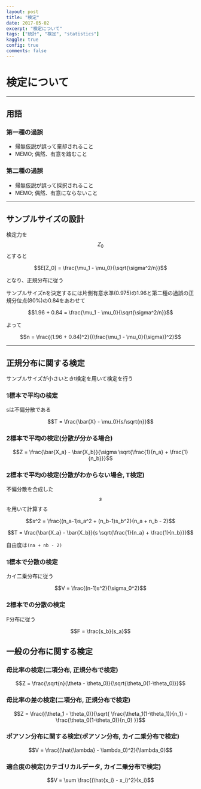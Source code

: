```yaml
---
layout: post
title: "検定"
date: 2017-05-02
excerpt: "検定について"
tags: ["統計", "検定", "statistics"]
kaggle: true
config: true
comments: false
---
```


# 検定について

---

## 用語

### 第一種の過誤
 - 帰無仮説が誤って棄却されること
 - MEMO; 偶然、有意を踏むこと

### 第二種の過誤
 - 帰無仮説が誤って採択されること
 - MEMO; 偶然、有意にならないこと

---

## サンプルサイズの設計
検定力を$$Z_0$$とすると  

$$E[Z_0] = \frac{\mu_1 - \mu_0}{\sqrt{\sigma^2/n}}$$

となり、正規分布に従う  

サンプルサイズnを決定するには片側有意水準(0.975)の1.96と第二種の過誤の正規分位点(80%)の0.84をあわせて

$$1.96 + 0.84 = \frac{\mu_1 - \mu_0}{\sqrt{\sigma^2/n}}$$

よって

$$n = \frac{(1.96 + 0.84)^2}{(\frac{\mu_1 - \mu_0}{\sigma})^2}$$

---

## 正規分布に関する検定
サンプルサイズが小さいときt検定を用いて検定を行う  


### 1標本で平均の検定

sは不偏分散である  

$$T = \frac{\bar{X} - \mu_0}{s/\sqrt{n}}$$

### 2標本で平均の検定(分散が分かる場合)

$$Z = \frac{\bar{X_a} - \bar{X_b}}{\sigma \sqrt{\frac{1}{n_a} + \frac{1}{n_b}}}$$

### 2標本で平均の検定(分散がわからない場合, T検定)  
不偏分散を合成した$$s$$を用いて計算する

$$s^2 = \frac{(n_a-1)s_a^2 + (n_b-1)s_b^2}{n_a + n_b - 2}$$

$$T = \frac{\bar{X_a} - \bar{X_b}}{s \sqrt{\frac{1}{n_a} + \frac{1}{n_b}}}$$

自由度は`(na + nb - 2)`

### 1標本で分散の検定
カイ二乗分布に従う

$$V = \frac{(n-1)s^2}{\sigma_0^2}$$  

### 2標本での分散の検定
F分布に従う

$$F = \frac{s_b}{s_a}$$

## 一般の分布に関する検定

### 母比率の検定(二項分布, 正規分布で検定)

$$Z = \frac{\sqrt{n}(\theta - \theta_0)}{\sqrt{\theta_0(1-\theta_0)}}$$

### 母比率の差の検定(二項分布, 正規分布で検定)

$$Z = \frac{(\theta_1 - \theta_0)}{\sqrt{ \frac{\theta_1(1-\theta_1)}{n_1} - \frac{\theta_0(1-\theta_0)}{n_0} }}$$

### ポアソン分布に関する検定(ポアソン分布, カイ二乗分布で検定)

$$V = \frac{(\hat{\lambda} - \lambda_0)^2}{\lambda_0}$$

### 適合度の検定(カテゴリカルデータ, カイ二乗分布で検定)

$$V = \sum \frac{(\hat{x_i} - x_i)^2}{x_i}$$
